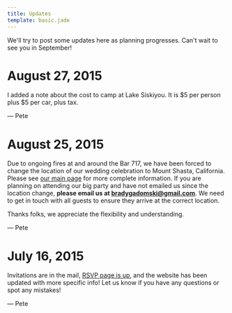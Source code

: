 ```yaml
---
title: Updates
template: basic.jade
---
```


We'll try to post some updates here as planning progresses.
Can't wait to see you in September!

# August 27, 2015

I added a note about the cost to camp at Lake Siskiyou.
It is $5 per person plus $5 per car, plus tax.

&mdash; Pete


# August 25, 2015

Due to ongoing fires at and around the Bar 717, we have been forced to change the location of our wedding celebration to Mount Shasta, California.
Please see [our main page](/) for more complete information.
If you are planning on attending our big party and have not emailed us since the location change, **please email us at bradygadomski@gmail.com**.
We need to get in touch with all guests to ensure they arrive at the correct location.

Thanks folks, we appreciate the flexibility and understanding.

&mdash; Pete


July 16, 2015
=============

Invitations are in the mail, [RSVP page is up](/rsvp), and the website has been updated with more specific info!
Let us know if you have any questions or spot any mistakes!

&mdash; Pete
